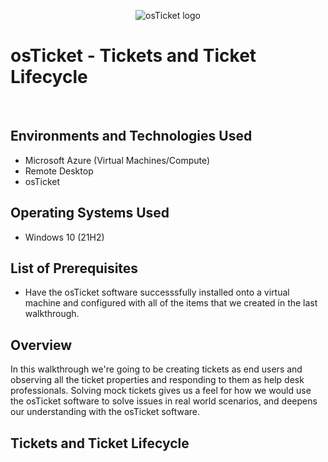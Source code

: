 <p align="center">
<img src="https://i.imgur.com/Clzj7Xs.png" alt="osTicket logo"/>
</p>

<h1>osTicket - Tickets and Ticket Lifecycle</h1>
<br />


<h2>Environments and Technologies Used</h2>

- Microsoft Azure (Virtual Machines/Compute)
- Remote Desktop
- osTicket

<h2>Operating Systems Used </h2>

- Windows 10</b> (21H2)

<h2>List of Prerequisites</h2>

- Have the osTicket software successsfully installed onto a virtual machine and configured with all of the items that we created in the last walkthrough.
 
<h2>Overview</h2>

In this walkthrough we're going to be creating tickets as end users and observing all the ticket properties and responding to them as help desk professionals. Solving mock tickets gives us a feel for how we would use the osTicket software to solve issues in real world scenarios, and deepens our understanding with the osTicket software.


<h2>Tickets and Ticket Lifecycle</h2>

